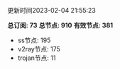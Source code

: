 更新时间2023-02-04 21:55:23

**总订阅: 73**
**总节点: 910**
**有效节点: 381**
- ss节点: 195
- v2ray节点: 175
- trojan节点: 11

